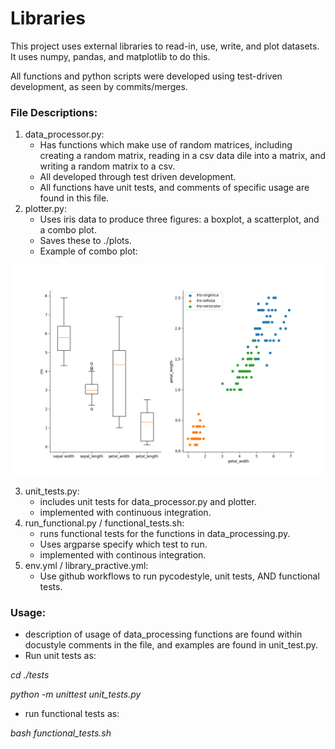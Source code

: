 # Libraries

This project uses external libraries to read-in, use, write, and plot datasets.
It uses numpy, pandas, and matplotlib to do this.

All functions and python scripts were developed using test-driven development, as 
seen by commits/merges. 

### File Descriptions:
1. data_processor.py:
    - Has functions which make use of random matrices, including creating a random matrix,
   reading in a csv data dile into a matrix, and writing a random matrix to a csv.
    - All developed through test driven development.
    - All functions have unit tests, and comments of specific usage are found in this file.
2. plotter.py:
    - Uses iris data to produce three figures: a boxplot, a scatterplot, and a combo plot.
    - Saves these to ./plots.
    - Example of combo plot:
   
![](./plots/multi_panel_figure.png)

3. unit_tests.py:
   - includes unit tests for data_processor.py and plotter.
   - implemented with continuous integration. 
3. run_functional.py / functional_tests.sh:
   - runs functional tests for the functions in data_processing.py. 
   - Uses argparse specify which test to run.
   - implemented with continous integration.
4. env.yml / library_practive.yml:
   - Use github workflows to run pycodestyle, unit tests, AND functional tests.

### Usage: 
- description of usage of data_processing functions are found within docustyle comments in the file,
and examples are found in unit_test.py.
- Run unit tests as:

*cd ./tests*

*python -m unittest unit_tests.py*

- run functional tests as:

*bash functional_tests.sh*


